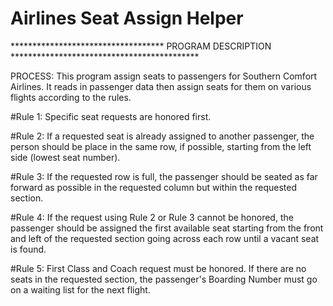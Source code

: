 # Airlines Seat Assign Helper

***********************************  PROGRAM DESCRIPTION  *******************************************


PROCESS: This program assign seats to passengers for Southern Comfort Airlines. It reads in passenger data then assign seats for them on various flights according to the rules.

#Rule 1: Specific seat requests are honored first.                                              

#Rule 2: If a requested seat is already assigned to another passenger, the person should be place in the same row, if possible, starting from the left side (lowest seat number).          

#Rule 3: If the requested row is full, the passenger should be seated as far forward as possible in the requested column but within the requested section.                             

#Rule 4: If the request using Rule 2 or Rule 3 cannot be honored, the passenger should be assigned the first available seat starting from the front and left of the requested section going across each row until a vacant seat is found.                                             

#Rule 5: First Class and Coach request must be honored.  If there are no seats in the requested section, the passenger's Boarding Number must go on a waiting list for the next flight.        
